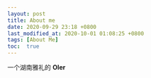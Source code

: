 ```yaml
---
layout: post
title: About me
date: 2020-09-29 23:18 +0800
last_modified_at: 2020-10-01 01:08:25 +0800
tags: [About Me]
toc:  true
---
```


一个湖南雅礼的 **OIer**

